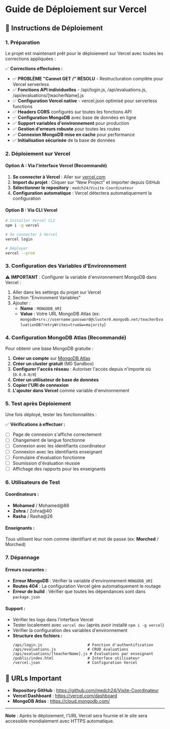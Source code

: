 # Guide de Déploiement sur Vercel

## 🚀 Instructions de Déploiement

### 1. Préparation
Le projet est maintenant prêt pour le déploiement sur Vercel avec toutes les corrections appliquées :

✅ **Corrections effectuées :**
- ✅ **PROBLÈME "Cannot GET /" RÉSOLU** - Restructuration complète pour Vercel serverless
- ✅ **Fonctions API individuelles** - /api/login.js, /api/evaluations.js, /api/evaluations/[teacherName].js  
- ✅ **Configuration Vercel native** - vercel.json optimisé pour serverless functions
- ✅ **Headers CORS** configurés sur toutes les fonctions API
- ✅ **Configuration MongoDB** avec base de données en ligne
- ✅ **Support variables d'environnement** pour production
- ✅ **Gestion d'erreurs robuste** pour toutes les routes
- ✅ **Connexion MongoDB mise en cache** pour performance
- ✅ **Initialisation sécurisée** de la base de données

### 2. Déploiement sur Vercel

#### Option A : Via l'interface Vercel (Recommandé)
1. **Se connecter à Vercel** : Aller sur [vercel.com](https://vercel.com)
2. **Import du projet** : Cliquer sur "New Project" et importer depuis GitHub
3. **Sélectionner le repository** : `medch24/Visite-Coordinateur`
4. **Configuration automatique** : Vercel détectera automatiquement la configuration

#### Option B : Via CLI Vercel
```bash
# Installer Vercel CLI
npm i -g vercel

# Se connecter à Vercel
vercel login

# Déployer
vercel --prod
```

### 3. Configuration des Variables d'Environnement

⚠️ **IMPORTANT** : Configurer la variable d'environnement MongoDB dans Vercel :

1. Aller dans les settings du projet sur Vercel
2. Section "Environment Variables"
3. Ajouter :
   - **Name** : `MONGODB_URI`
   - **Value** : Votre URL MongoDB Atlas (ex: `mongodb+srv://username:password@cluster0.mongodb.net/teacherEvaluationDB?retryWrites=true&w=majority`)

### 4. Configuration MongoDB Atlas (Recommandé)

Pour obtenir une base MongoDB gratuite :

1. **Créer un compte** sur [MongoDB Atlas](https://www.mongodb.com/cloud/atlas)
2. **Créer un cluster gratuit** (M0 Sandbox)
3. **Configurer l'accès réseau** : Autoriser l'accès depuis n'importe où (`0.0.0.0/0`)
4. **Créer un utilisateur de base de données**
5. **Copier l'URI de connexion**
6. **L'ajouter dans Vercel** comme variable d'environnement

### 5. Test après Déploiement

Une fois déployé, tester les fonctionnalités :

✅ **Vérifications à effectuer :**
- [ ] Page de connexion s'affiche correctement
- [ ] Changement de langue fonctionne
- [ ] Connexion avec les identifiants coordinateur
- [ ] Connexion avec les identifiants enseignant  
- [ ] Formulaire d'évaluation fonctionne
- [ ] Soumission d'évaluation réussie
- [ ] Affichage des rapports pour les enseignants

### 6. Utilisateurs de Test

#### Coordinateurs :
- **Mohamed** / Mohamed@86
- **Zohra** / Zohra@40  
- **Rasha** / Rasha@26

#### Enseignants :
Tous utilisent leur nom comme identifiant et mot de passe (ex: **Morched** / Morched)

### 7. Dépannage

#### Erreurs courantes :
- **Erreur MongoDB** : Vérifier la variable d'environnement `MONGODB_URI`
- **Routes 404** : La configuration Vercel gère automatiquement le routage
- **Erreur de build** : Vérifier que toutes les dépendances sont dans `package.json`

#### Support :
- Vérifier les logs dans l'interface Vercel
- Tester localement avec `vercel dev` (après avoir installé `npm i -g vercel`)
- Vérifier la configuration des variables d'environnement
- **Structure des fichiers :**
  ```
  /api/login.js                    # Fonction d'authentification
  /api/evaluations.js              # CRUD évaluations  
  /api/evaluations/[teacherName].js # Évaluations par enseignant
  /public/index.html               # Interface utilisateur
  /vercel.json                     # Configuration Vercel
  ```

## 🎯 URLs Important

- **Repository GitHub** : https://github.com/medch24/Visite-Coordinateur
- **Vercel Dashboard** : https://vercel.com/dashboard
- **MongoDB Atlas** : https://cloud.mongodb.com/

---

**Note** : Après le déploiement, l'URL Vercel sera fournie et le site sera accessible mondialement avec HTTPS automatique.